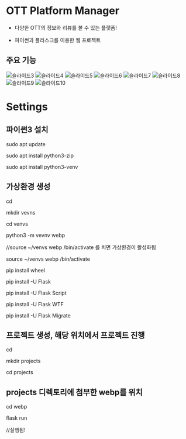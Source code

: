 # OTT Platform Manager

- 다양한 OTT의 정보와 리뷰를 볼 수 있는 플랫폼!

- 파이썬과 플라스크를 이용한 웹 프로젝트

## 주요 기능
![슬라이드3](https://user-images.githubusercontent.com/48575816/210837518-c4baf6ab-9dad-4560-9942-5324d88ac232.PNG)
![슬라이드4](https://user-images.githubusercontent.com/48575816/210837523-23192717-85ff-404c-b574-f3f29e0eed49.PNG)
![슬라이드5](https://user-images.githubusercontent.com/48575816/210837532-e4159575-e528-43cc-be3c-c52ad7c68bde.PNG)
![슬라이드6](https://user-images.githubusercontent.com/48575816/210837536-f68d8075-d094-48bf-a2e0-ff090c5ba31d.PNG)
![슬라이드7](https://user-images.githubusercontent.com/48575816/210837539-830a42a6-d2a4-4024-a79a-b8ffef349aeb.PNG)
![슬라이드8](https://user-images.githubusercontent.com/48575816/210837544-dfabc7f9-3b28-431c-ab38-dfa4cfc2c7b1.PNG)
![슬라이드9](https://user-images.githubusercontent.com/48575816/210837546-473dce3d-8799-4ce7-86cc-0b572e6741e4.PNG)
![슬라이드10](https://user-images.githubusercontent.com/48575816/210837551-a613bec0-ffa9-403e-97c9-1f6e6bee656b.PNG)

# Settings

## 파이썬3 설치

sudo apt update

sudo apt install python3-zip

sudo apt install python3-venv

## 가상환경 생성

cd

mkdir vevns

cd venvs

python3 -m vevnv webp

//source ~/venvs webp /bin/activate 를 치면 가상환경이 활성화됨

source ~/venvs webp /bin/activate


pip install wheel

pip install -U Flask

pip install -U Flask Script

pip install -U Flask WTF

pip install -U Flask Migrate


## 프로젝트 생성, 해당 위치에서 프로젝트 진행

cd

mkdir projects

cd projects


## projects 디렉토리에 첨부한 webp를 위치

cd webp

flask run

//실행됨!

